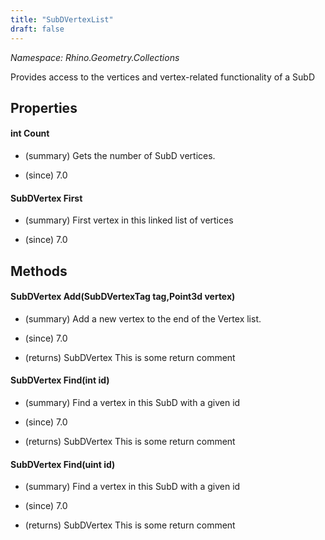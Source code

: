 ```yaml
---
title: "SubDVertexList"
draft: false
---
```


*Namespace: Rhino.Geometry.Collections*

   Provides access to the vertices and vertex-related functionality of a SubD
   
## Properties
#### int Count
- (summary) 
     Gets the number of SubD vertices.
     
- (since) 7.0
#### SubDVertex First
- (summary) 
     First vertex in this linked list of vertices
     
- (since) 7.0
## Methods
#### SubDVertex Add(SubDVertexTag tag,Point3d vertex)
- (summary) 
     Add a new vertex to the end of the Vertex list.
     
- (since) 7.0
- (returns) SubDVertex This is some return comment
#### SubDVertex Find(int id)
- (summary) 
     Find a vertex in this SubD with a given id
     
- (since) 7.0
- (returns) SubDVertex This is some return comment
#### SubDVertex Find(uint id)
- (summary) 
     Find a vertex in this SubD with a given id
     
- (since) 7.0
- (returns) SubDVertex This is some return comment
